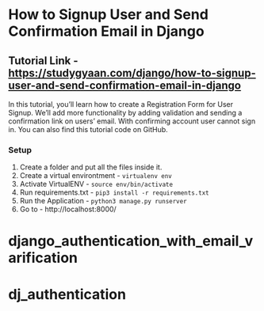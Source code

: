 # How to Signup User and Send Confirmation Email in Django

## Tutorial Link - https://studygyaan.com/django/how-to-signup-user-and-send-confirmation-email-in-django

In this tutorial, you’ll learn how to create a Registration Form for User Signup. We’ll add more functionality by adding validation and sending a confirmation link on users’ email. With confirming account user cannot sign in. You can also find this tutorial code on GitHub.


### Setup
1. Create a folder and put all the files inside it.
2. Create a virtual environtment - `virtualenv env`
3. Activate VirtualENV - `source env/bin/activate`
4. Run requirements.txt - `pip3 install -r requirements.txt`
5. Run the Application - `python3 manage.py runserver`
6. Go to - http://localhost:8000/
# django_authentication_with_email_varification
# dj_authentication
